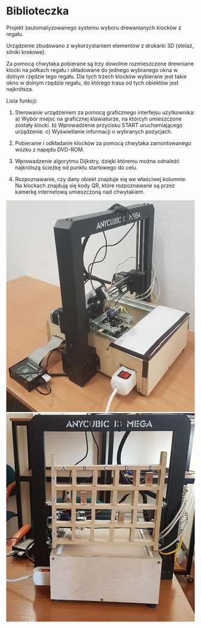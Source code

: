 # Biblioteczka

Projekt zautomatyzowanego systemu wyboru drewanianych klocków z regału.

Urządzenie zbudowano z wykorzystaniem elementów z drukarki 3D (stelaż, silniki krokowe).

Za pomocą chwytaka pobierane są trzy dowolnie rozmieszczone drewniane klocki na półkach regału i składowane do jednego wybranego okna w dolnym rzędzie tego regału. Dla tych trzech klocków wybierane jest takie okno w dolnym rzędzie regału, do którego trasa od tych obiektów jest najkrótsza.

Lista funkcji:

1. Sterowanie urządzeniem za pomocą graficznego interfejsu użytkownika:
    a) Wybór miejsc na graficznej klawiaturze, na którcyh umieszczone zostały klocki.
    b) Wprowadzenie przycisku START uruchamiającego urządzenie.
    c) Wyświetlanie informacji o wybranych pozycjach.

2. Pobieranie i odkładanie klocków za pomocą chwytaka zamontowanego wózku z napędu DVD-ROM.

3. Wprowadzenie algorytmu Dijkstry, dzięki któremu można odnaleźć najkrótszą ścieżkę od punktu startowego do celu.

4. Rozpoznawanie, czy dany obiekt znajduje się we właściwej kolumnie. Na klockach znajdują się kody QR, które rozpoznawane są przez kamerkę internetową umieszczoną nad chwytakiem.



![alt text](https://github.com/ArminD93/Biblioteczka/blob/dev/images/biblioteczka1.jpg?raw=true) ![alt text](https://github.com/ArminD93/Biblioteczka/blob/dev/images/biblioteczka2.jpg?raw=true) 
